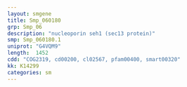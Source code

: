 ```yaml
---
layout: smgene
title: Smp_060180
grp: Smp_06
description: "nucleoporin seh1 (sec13 protein)"
smp: Smp_060180.1
uniprot: "G4VQM9"
length:  1452
cdd: "COG2319, cd00200, cl02567, pfam00400, smart00320"
kk: K14299
categories: sm
---
```


